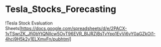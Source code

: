# Tesla_Stocks_Forecasting
 !Tesla Stock Evaluation Sheets[https://docs.google.com/spreadsheets/d/e/2PACX-1vTSwrZK_Jfj0bYtQNllcw5OvT96EVR_BIJRZjBsTvYpp1EvVi6vY0aGZkOi1-4hcj9H5k2y1ELXmvFn/pubhtml]
